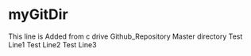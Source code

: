 # myGitDir
This line is Added from c drive Github_Repository
Master directory
Test Line1
Test Line2
Test Line3
